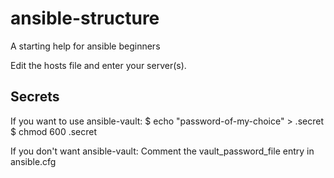 # ansible-structure
A starting help for ansible beginners

Edit the hosts file and enter your server(s).

## Secrets
If you want to use ansible-vault:
$ echo "password-of-my-choice" > .secret
$ chmod 600 .secret

If you don't want ansible-vault:
Comment the vault_password_file entry in ansible.cfg
